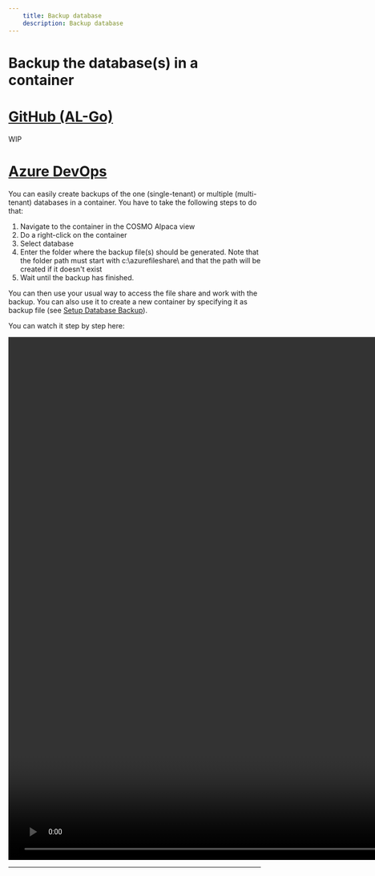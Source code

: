 ```yaml
---
    title: Backup database
    description: Backup database
---
```


# Backup the database(s) in a container

# [**GitHub (AL-Go)**](#tab/github)
WIP

# [**Azure DevOps**](#tab/azdevops)

You can easily create backups of the one (single-tenant) or multiple (multi-tenant) databases in a container. You have to take the following steps to do that:

1. Navigate to the container in the COSMO Alpaca view
2. Do a right-click on the container
3. Select database
4. Enter the folder where the backup file(s) should be generated. Note that the folder path must start with c:\azurefileshare\ and that the path will be created if it doesn't exist
5. Wait until the backup has finished.

You can then use your usual way to access the file share and work with the backup. You can also use it to create a new container by specifying it as backup file (see [Setup Database Backup](../containers/setup-bak.md)).

You can watch it step by step here:

<video width="1920px" height="1042px" controls>
  <source src="../media/vsc-extension-backup-database.mp4" type="video/mp4">
  Your browser does not support the video tag.
</video>

---